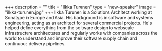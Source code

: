 +++
description = ""
title = "Ilkka Turunen"
type = "new-speaker"
image = "ilkka-turunen.jpg"
+++
Ilkka Turunen is a Solutions Architect working at Sonatype in Europe and Asia. His background is in software and systems engineering, acting as an architect for several commercial projects. He's helped define everything from the software design to webscale infrastructure architectures and regularly works with companies across the world to understand and improve their software supply chain and continuous delivery pipelines.